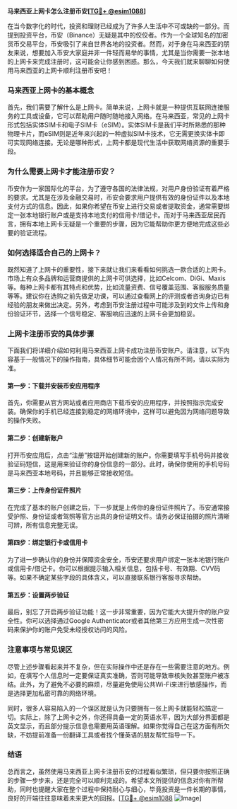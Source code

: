 **马来西亚上网卡怎么注册币安[[TG💪+ @esim1088](https://t.me/s/esim1088)]**

在当今数字化的时代，投资和理财已经成为了许多人生活中不可或缺的一部分。而提到投资平台，币安（Binance）无疑是其中的佼佼者。作为一个全球知名的加密货币交易平台，币安吸引了来自世界各地的投资者。然而，对于身在马来西亚的朋友来说，想要加入币安大家庭并非一件轻而易举的事情，尤其是当你需要一张本地的上网卡来完成注册时，这可能会让你感到困惑。那么，今天我们就来聊聊如何使用马来西亚的上网卡顺利注册币安吧！

### 马来西亚上网卡的基本概念

首先，我们需要了解什么是上网卡。简单来说，上网卡就是一种提供互联网连接服务的工具或设备，它可以帮助用户随时随地接入网络。在马来西亚，常见的上网卡形式包括实体SIM卡和电子SIM卡（eSIM）。实体SIM卡是我们平时所熟悉的那种物理卡片，而eSIM则是近年来兴起的一种虚拟SIM卡技术，它无需更换实体卡即可实现网络连接。无论是哪种形式，上网卡都是现代生活中获取网络资源的重要手段。

### 为什么需要上网卡才能注册币安？

币安作为一家国际化的平台，为了遵守各国的法律法规，对用户身份验证有着严格的要求。尤其是在涉及金融交易时，币安会要求用户提供有效的身份证件以及本地支付方式的信息。因此，如果你希望在币安上进行交易或者提取资金，通常需要绑定一张本地银行账户或是支持本地支付的信用卡/借记卡。而对于马来西亚居民而言，拥有本地上网卡无疑是一个重要的步骤，因为它能帮助你更方便地完成这些必要的验证流程。

### 如何选择适合自己的上网卡？

既然知道了上网卡的重要性，接下来就让我们来看看如何挑选一款合适的上网卡。市场上有众多品牌和运营商提供的上网卡可供选择，比如Celcom、DiGi、Maxis等。每种上网卡都有其特点和优势，比如流量资费、信号覆盖范围、客服服务质量等等。建议你在选购之前先做足功课，可以通过查看网上的评测或者咨询身边已有经验的朋友来做出决定。另外，考虑到币安注册过程中可能涉及到的文件上传和身份验证环节，选择一个信号稳定、客服响应迅速的上网卡会更加稳妥。

### 上网卡注册币安的具体步骤

下面我们将详细介绍如何利用马来西亚上网卡成功注册币安账户。请注意，以下内容基于一般情况下的操作指南，具体细节可能会因个人情况有所不同，请以实际为准。

#### 第一步：下载并安装币安应用程序
首先，你需要从官方网站或者应用商店下载币安的应用程序，并按照指示完成安装。确保你的手机已经连接到稳定的网络环境中，这样可以避免因为网络问题导致的操作失败。

#### 第二步：创建新账户
打开币安应用后，点击“注册”按钮开始创建新的账户。你需要填写手机号码并接收验证码短信，这是用来验证你的身份信息的一部分。此时，确保你使用的手机号码是马来西亚本地号码，并且能够正常接收短信。

#### 第三步：上传身份证件照片
在完成了基本的账户创建之后，下一步就是上传你的身份证件照片了。币安通常接受护照、身份证或者驾照等官方出具的身份证明文件。请务必保证拍摄的照片清晰可辨，所有信息完整无误。

#### 第四步：绑定银行卡或信用卡
为了进一步确认你的身份并保障资金安全，币安还要求用户绑定一张本地银行账户或信用卡/借记卡。你可以根据提示输入相关信息，包括卡号、有效期、CVV码等。如果不确定某些字段的具体含义，可以直接联系银行客服寻求帮助。

#### 第五步：设置两步验证
最后，别忘了开启两步验证功能！这一步非常重要，因为它能大大提升你的账户安全性。你可以选择通过Google Authenticator或者其他第三方应用生成一次性密码来保护你的账户免受未经授权访问的风险。

### 注意事项与常见误区

尽管上述步骤看起来并不复杂，但在实际操作中还是存在一些需要注意的地方。例如，在填写个人信息时一定要保证真实准确，否则可能导致审核失败甚至账户被冻结。此外，为了避免不必要的麻烦，尽量避免使用公共Wi-Fi来进行敏感操作，而是选择更加私密可靠的网络环境。

同时，很多人容易陷入的一个误区就是认为只要拥有一张上网卡就能轻松搞定一切。实际上，除了上网卡之外，你还得具备一定的英语水平，因为大部分界面都是英文显示，而且部分提示信息也需要用英语理解。如果你觉得自己在这方面有所欠缺，不妨提前准备一份翻译工具或者找个懂英语的朋友帮忙指导一下。

### 结语

总而言之，虽然使用马来西亚上网卡注册币安的过程看似繁琐，但只要你按照正确的步骤一步步来，还是完全可以顺利完成的。希望本文所提供的信息对你有所帮助，同时也提醒大家在整个过程中保持耐心与细心，毕竟投资是一件长期的事情，良好的开端往往意味着未来更大的回报。[[TG💪+ @esim1088](https://t.me/s/esim1088) ![Image](https://i.postimg.cc/4NQfJmqS/Snipaste-2025-05-13-00-14-12.png)]